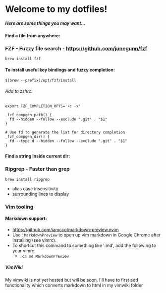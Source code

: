 # Welcome to my dotfiles!

##### Here are some things you may want...

#### Find a file from anywhere:
### FZF - Fuzzy file search - https://github.com/junegunn/fzf

`brew install fzf`
#### To install useful key bindings and fuzzy completion:
`$(brew --prefix)/opt/fzf/install`

###### Add to zshrc:
```
export FZF_COMPLETION_OPTS='+c -x'

_fzf_compgen_path() {
  fd --hidden --follow --exclude ".git" . "$1"
}

# Use fd to generate the list for directory completion
_fzf_compgen_dir() {
  fd --type d --hidden --follow --exclude ".git" . "$1"
}
```
#### Find a string inside current dir:
### Ripgrep - Faster than grep
`brew install ripgrep`
- alias case insensitivity
- surrounding lines to display


### Vim tooling

#### Markdown support:
- https://github.com/iamcco/markdown-preview.nvim
-  Use `:MarkdownPreview` to open up vim markdown in Google Chrome after installing (see vimrc).
- To shortcut this command to something like ':md', add the following to your vimrc:
	- `:ca md MarkdownPreview`

##### VimWiki
My vimwiki is not yet hosted but will be soon. I'll have to first add functionality which converts markdown to html in my vimwiki folder
